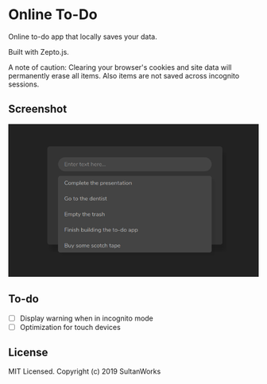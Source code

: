 # Online To-Do
Online to-do app that locally saves your data.

Built with Zepto.js.

A note of caution:
Clearing your browser's cookies and site data will permanently erase all items.
Also items are not saved across incognito sessions.

## Screenshot
<img src="screenshot.png">

## To-do
- [ ] Display warning when in incognito mode
- [ ] Optimization for touch devices

## License
MIT Licensed. Copyright (c) 2019 SultanWorks
